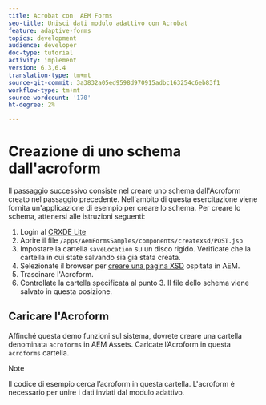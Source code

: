 ```yaml
---
title: Acrobat con  AEM Forms
seo-title: Unisci dati modulo adattivo con Acrobat
feature: adaptive-forms
topics: development
audience: developer
doc-type: tutorial
activity: implement
version: 6.3,6.4
translation-type: tm+mt
source-git-commit: 3a3832a05ed9598d970915adbc163254c6eb83f1
workflow-type: tm+mt
source-wordcount: '170'
ht-degree: 2%

---
```



# Creazione di uno schema dall&#39;acroform

Il passaggio successivo consiste nel creare uno schema dall&#39;Acroform creato nel passaggio precedente. Nell&#39;ambito di questa esercitazione viene fornita un&#39;applicazione di esempio per creare lo schema. Per creare lo schema, attenersi alle istruzioni seguenti:

1. Login al [CRXDE Lite](http://localhost:4502/crx/de)
2. Aprire il file `/apps/AemFormsSamples/components/createxsd/POST.jsp`
3. Impostare la cartella `saveLocation` su un disco rigido. Verificate che la cartella in cui state salvando sia già stata creata.
4. Selezionate il browser per [creare una pagina XSD](http://localhost:4502/content/DocumentServices/CreateXsd.html) ospitata in AEM.
5. Trascinare l&#39;Acroform.
6. Controllate la cartella specificata al punto 3. Il file dello schema viene salvato in questa posizione.

## Caricare l&#39;Acroform

Affinché questa demo funzioni sul sistema, dovrete creare una cartella denominata `acroforms` in  AEM Assets. Caricate l’Acroform in questa `acroforms` cartella.

>[!NOTE]
>
>Il codice di esempio cerca l’acroform in questa cartella. L&#39;acroform è necessario per unire i dati inviati dal modulo adattivo.
